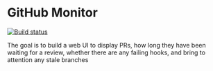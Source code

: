 GitHub Monitor
==============
[![Build status](https://ci.appveyor.com/api/projects/status/lf6e10mr2q92tj4w?svg=true)](https://ci.appveyor.com/project/ampersandre/github-monitor)

The goal is to build a web UI to display PRs, how long they have been waiting for a review, whether there are any failing hooks, and bring to attention any stale branches
